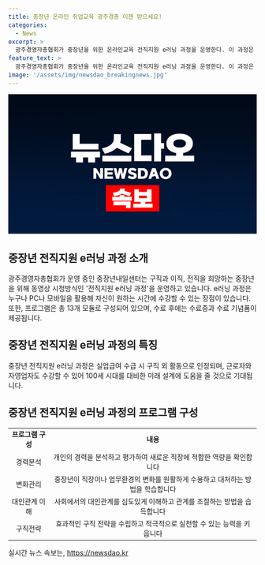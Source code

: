 ```yaml
---
title: 중장년 온라인 취업교육 광주경총 이젠 받으세요!
categories:
  - News
excerpt: >
  광주경영자총협회가 중장년을 위한 온라인교육 전직지원 e러닝 과정을 운영한다. 이 과정은 중장년의 재취업을 돕기 위해 준비됐으며, 동영상 시청방식으로 언제 어디서든 참여할 수 있다. 13개 모듈로 구성된 프로그램은 중장년의 경력분석, 변화관리, 대인관계 이해, 구직전략 등을 다루며, 수료 후에는 센터방문자에게 수료증과 기념품을 제공한다. 김재중 중장년내일센터장은 100세 시대를 대비한 미래 설계에 도움이 될 것이라고 말했다. e러닝 과정은 구직자 뿐만 아니라 재직 근로자와 자영업자에게도 유용하다.
feature_text: >
  광주경영자총협회가 중장년을 위한 온라인교육 전직지원 e러닝 과정을 운영한다. 이 과정은 중장년의 재취업을 돕기 위해 준비됐으며, 동영상 시청방식으로 언제 어디서든 참여할 수 있다. 13개 모듈로 구성된 프로그램은 중장년의 경력분석, 변화관리, 대인관계 이해, 구직전략 등을 다루며, 수료 후에는 센터방문자에게 수료증과 기념품을 제공한다. 김재중 중장년내일센터장은 100세 시대를 대비한 미래 설계에 도움이 될 것이라고 말했다. e러닝 과정은 구직자 뿐만 아니라 재직 근로자와 자영업자에게도 유용하다.
image: '/assets/img/newsdao_breakingnews.jpg'
---
```


<p><img src="/assets/img/newsdao_breakingnews.jpg" alt="ontimetimes 속보" /></p>

<h2 data-ke-size="size26">중장년 전직지원 e러닝 과정 소개</h2>

<p data-ke-size="size16">광주경영자총협회가 운영 중인 중장년내일센터는 구직과 이직, 전직을 희망하는 중장년을 위해 동영상 시청방식인 '전직지원 e러닝 과정'을 운영하고 있습니다. e러닝 과정은 누구나 PC나 모바일을 활용해 자신이 원하는 시간에 수강할 수 있는 장점이 있습니다. 또한, 프로그램은 총 13개 모듈로 구성되어 있으며, 수료 후에는 수료증과 수료 기념품이 제공됩니다.</p>

<h2 data-ke-size="size26">중장년 전직지원 e러닝 과정의 특징</h2>

<p data-ke-size="size16">중장년 전직지원 e러닝 과정은 실업급여 수급 시 구직 외 활동으로 인정되며, 근로자와 자영업자도 수강할 수 있어 100세 시대를 대비한 미래 설계에 도움을 줄 것으로 기대됩니다.</p>

<h2 data-ke-size="size26">중장년 전직지원 e러닝 과정의 프로그램 구성</h2>

<table>
    <tr>
        <td style="text-align: center; height: 17px;"><b>프로그램 구성</b></td>
        <td style="text-align: center; height: 17px;"><b>내용</b></td>
    </tr>
    <tr>
        <td style="text-align: center;">경력분석</td>
        <td style="text-align: center;">개인의 경력을 분석하고 평가하여 새로운 직장에 적합한 역량을 확인합니다</td>
    </tr>
    <tr>
        <td style="text-align: center;">변화관리</td>
        <td style="text-align: center;">중장년이 직장이나 업무환경의 변화를 원활하게 수용하고 대처하는 방법을 학습합니다</td>
    </tr>
    <tr>
        <td style="text-align: center;">대인관계 이해</td>
        <td style="text-align: center;">사회에서의 대인관계를 심도있게 이해하고 관계를 조절하는 방법을 습득합니다</td>
    </tr>
    <tr>
        <td style="text-align: center;">구직전략</td>
        <td style="text-align: center;">효과적인 구직 전략을 수립하고 적극적으로 실천할 수 있는 능력을 키웁니다</td>
    </tr>
</table>
실시간 뉴스 속보는, <a href="https://newsdao.kr" rel="dofollow">https://newsdao.kr</a>


